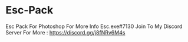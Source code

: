 # Esc-Pack
Esc Pack For Photoshop For More Info Esc.exe#7130 Join To My Discord Server For More : https://discord.gg/j8fNRv6M4s
